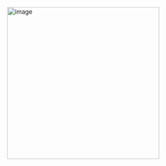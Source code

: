 <img width="353" alt="image" src="https://github.com/Netaly79/goit-algo-hw-04/assets/48415878/e745267b-bba2-4c27-a5dc-54619fdfc73a">
